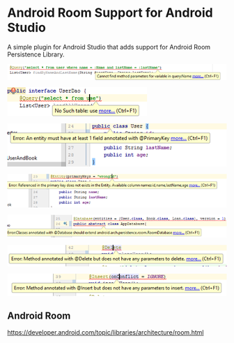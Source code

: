 #  Android Room Support for Android Studio

A simple plugin for Android Studio that adds support for Android Room Persistence Library.

![Alt text](/screenShot/Capture.PNG?raw=true "Android Room Support Plugin (Room DAO)")

![Alt text](/screenShot/Capture2.PNG?raw=true "Android Room Support Plugin (Room DAO)")

![Alt text](/screenShot/Capture3.PNG?raw=true "Android Room Support Plugin (Room Entity)")

![Alt text](/screenShot/Capture4.PNG?raw=true "Android Room Support Plugin (Room Entity)")

![Alt text](/screenShot/Capture5.PNG?raw=true "Android Room Support Plugin (RoomDatabase)")

![Alt text](/screenShot/Capture6.PNG?raw=true "Android Room Support Plugin (Room DAO @Delete)")

![Alt text](/screenShot/Capture7.PNG?raw=true "Android Room Support Plugin (Room DAO @Insert)")

## Android Room

https://developer.android.com/topic/libraries/architecture/room.html